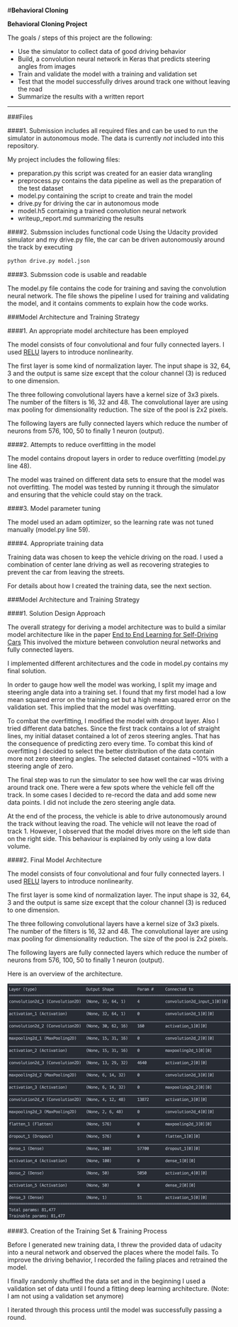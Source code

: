 #**Behavioral Cloning**

**Behavioral Cloning Project**

The goals / steps of this project are the following:
* Use the simulator to collect data of good driving behavior
* Build, a convolution neural network in Keras that predicts steering angles from images
* Train and validate the model with a training and validation set
* Test that the model successfully drives around track one without leaving the road
* Summarize the results with a written report


[//]: # (Image References)

[image1]: ./report/placeholder.png "Model Visualization"
[image2]: ./examples/placeholder.png "Grayscaling"
[image3]: ./examples/placeholder_small.png "Recovery Image"
[image4]: ./examples/placeholder_small.png "Recovery Image"
[image5]: ./examples/placeholder_small.png "Recovery Image"
[image6]: ./examples/placeholder_small.png "Normal Image"
[image7]: ./examples/placeholder_small.png "Flipped Image"

---
###Files

####1. Submission includes all required files and can be used to run the simulator in autonomous mode. The data is currently *not* included into this repository.

My project includes the following files:
* preparation.py this script was created for an easier data wrangling
* preprocess.py contains the data pipeline as well as the preparation of the test dataset
* model.py containing the script to create and train the model
* drive.py for driving the car in autonomous mode
* model.h5 containing a trained convolution neural network
* writeup_report.md summarizing the results

####2. Submssion includes functional code
Using the Udacity provided simulator and my drive.py file, the car can be driven autonomously around the track by executing
```sh
python drive.py model.json
```

####3. Submssion code is usable and readable

The model.py file contains the code for training and saving the convolution neural network. The file shows the pipeline I used for training and validating the model, and it contains comments to explain how the code works.

###Model Architecture and Training Strategy

####1. An appropriate model architecture has been employed

The model consists of four convolutional and four fully connected layers. I used [RELU](https://en.wikipedia.org/wiki/Rectifier_(neural_networks)) layers to introduce nonlinearity.

The first layer is some kind of normalization layer. The input shape is 32, 64, 3 and the output is same size except that the colour channel (3) is reduced to one dimension.

The three following convolutional layers have a kernel size of 3x3 pixels. The number of the filters is 16, 32 and 48.
The convolutional layer are using max pooling for dimensionality reduction. The size of the pool is 2x2 pixels.

The following layers are fully connected layers which reduce the number of neurons from 576, 100, 50 to finally 1 neuron (output).

####2. Attempts to reduce overfitting in the model

The model contains dropout layers in order to reduce overfitting (model.py line 48).

The model was trained on different data sets to ensure that the model was not overfitting. The model was tested by running it through the simulator and ensuring that the vehicle could stay on the track.

####3. Model parameter tuning

The model used an adam optimizer, so the learning rate was not tuned manually (model.py line 59).

####4. Appropriate training data

Training data was chosen to keep the vehicle driving on the road. I used a combination of center lane driving as well as recovering strategies to prevent the car from leaving the streets.

For details about how I created the training data, see the next section.

###Model Architecture and Training Strategy

####1. Solution Design Approach

The overall strategy for deriving a model architecture was to build a similar model architecture like in the paper [End to End Learning for Self-Driving Cars](http://images.nvidia.com/content/tegra/automotive/images/2016/solutions/pdf/end-to-end-dl-using-px.pdf)
This involved the mixture between convolution neural networks and fully connected layers.

I implemented different architectures and the code in model.py contains my final solution.

In order to gauge how well the model was working, I split my image and steering angle data into a training set. I found that my first model had a low mean squared error on the training set but a high mean squared error on the validation set. This implied that the model was overfitting.

To combat the overfitting, I modified the model with dropout layer. Also I tried different data batches. Since the first track contains a lot of straight lines, my initial dataset contained a lot of zeros steering angles. That has the consequence of predicting zero every time.
To combat this kind of overfitting I decided to select the better distribution of the data contain more not zero steering angles. The selected dataset contained ~10% with a steering angle of zero.

The final step was to run the simulator to see how well the car was driving around track one. There were a few spots where the vehicle fell off the track. In some cases I decided to re-record the data and add some new data points. I did not include the zero steering angle data.

At the end of the process, the vehicle is able to drive autonomously around the track without leaving the road. The vehicle will not leave the road of track 1. However, I observed that the model drives more on the left side than on the right side. This behaviour is explained by only using a low data volume.

####2. Final Model Architecture

The model consists of four convolutional and four fully connected layers. I used [RELU](https://en.wikipedia.org/wiki/Rectifier_(neural_networks)) layers to introduce nonlinearity.

The first layer is some kind of normalization layer. The input shape is 32, 64, 3 and the output is same size except that the colour channel (3) is reduced to one dimension.

The three following convolutional layers have a kernel size of 3x3 pixels. The number of the filters is 16, 32 and 48.
The convolutional layer are using max pooling for dimensionality reduction. The size of the pool is 2x2 pixels.

The following layers are fully connected layers which reduce the number of neurons from 576, 100, 50 to finally 1 neuron (output).

Here is an overview of the architecture.

![Overview of the used model](report/overview_of_model.png)

####3. Creation of the Training Set & Training Process

Before I generated new training data, I threw the provided data of udacity into a neural network and observed the places where the model fails.
To improve the driving behavior, I recorded the failing places and retrained the model.

I finally randomly shuffled the data set and in the beginning I used a validation set of data until I found a fitting deep learning architecture. (Note: I am not using a validation set anymore)

I iterated through this process until the model was successfully passing a round.
